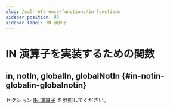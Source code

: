 ```yaml
---
slug: /sql-reference/functions/in-functions
sidebar_position: 90
sidebar_label: IN 演算子
---
```



# IN 演算子を実装するための関数

## in, notIn, globalIn, globalNotIn {#in-notin-globalin-globalnotin}

セクション [IN 演算子](../../sql-reference/operators/in.md#select-in-operators) を参照してください。
